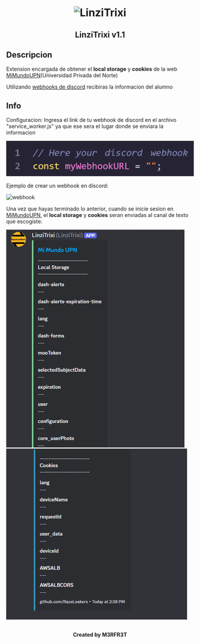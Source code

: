<h1 align="center"><img src="/img/LinziTrixi.png" alt="LinziTrixi" width="448px" height="240px"></h1>
<h2 align="center">LinziTrixi v1.1</h2>

## Descripcion

Extension encargada de obtener el <b>local storage</b> y <b>cookies</b> de la web <a href="https://mimundo.upn.edu.pe/">MiMundoUPN</a>(Universidad Privada del Norte)

Utilizando <a href="https://support.discord.com/hc/es/articles/228383668-Introducci%C3%B3n-a-los-webhook">webhooks de discord</a> recibiras la informacion del alumno 

## Info

Configuracion: Ingresa el link de tu webhook de discord en el archivo "service_worker.js" ya que ese sera el lugar donde se enviara la informacion

<img src="/img/code.png" alt="code">

Ejemplo de crear un webhook en discord: 

<img src="/img/webhook.png" alt="webhook">

Una vez que hayas terminado lo anterior, cuando se inicie sesion en <a href="https://mimundo.upn.edu.pe/">MiMundoUPN</a>, el <b>local storage</b> y <b>cookies</b> seran enviadas al canal de texto que escogiste:

<img src="/img/example_part1.png" alt="example_part1">
<img src="/img/example_part2.png" alt="example_part2">

##
<h4 align="center">Created by M3RFR3T</h1>
